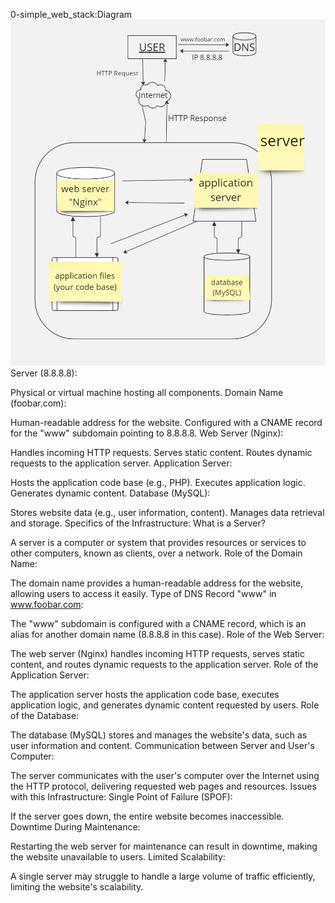 0-simple_web_stack:Diagram
![Image of a simple web stack](0-simple_web_stack.jpg)
Server (8.8.8.8):

Physical or virtual machine hosting all components.
Domain Name (foobar.com):

Human-readable address for the website.
Configured with a CNAME record for the "www" subdomain pointing to 8.8.8.8.
Web Server (Nginx):

Handles incoming HTTP requests.
Serves static content.
Routes dynamic requests to the application server.
Application Server:

Hosts the application code base (e.g., PHP).
Executes application logic.
Generates dynamic content.
Database (MySQL):

Stores website data (e.g., user information, content).
Manages data retrieval and storage.
Specifics of the Infrastructure:
What is a Server?

A server is a computer or system that provides resources or services to other computers, known as clients, over a network.
Role of the Domain Name:

The domain name provides a human-readable address for the website, allowing users to access it easily.
Type of DNS Record "www" in www.foobar.com:

The "www" subdomain is configured with a CNAME record, which is an alias for another domain name (8.8.8.8 in this case).
Role of the Web Server:

The web server (Nginx) handles incoming HTTP requests, serves static content, and routes dynamic requests to the application server.
Role of the Application Server:

The application server hosts the application code base, executes application logic, and generates dynamic content requested by users.
Role of the Database:

The database (MySQL) stores and manages the website's data, such as user information and content.
Communication between Server and User's Computer:

The server communicates with the user's computer over the Internet using the HTTP protocol, delivering requested web pages and resources.
Issues with this Infrastructure:
Single Point of Failure (SPOF):

If the server goes down, the entire website becomes inaccessible.
Downtime During Maintenance:

Restarting the web server for maintenance can result in downtime, making the website unavailable to users.
Limited Scalability:

A single server may struggle to handle a large volume of traffic efficiently, limiting the website's scalability.
